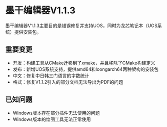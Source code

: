 # 墨干编辑器V1.1.3
墨干编辑器V1.1.3主要目的是错误修复并支持UOS，同时为龙芯笔记本（UOS系统）提供安装包。

## 重要变更
+ 开发：构建工具从CMake迁移到了xmake，并且移除了CMake构建定义
+ 发布：新增UOS系统支持，提供amd64和loongarch64两种架构的安装包
+ 中文：修复中日韩三门语言的字数统计
+ 格式：修复V1.1.2引入的部分文档无法导出为PDF的问题

## 已知问题
+ Windows版本存在部分插件无法使用的问题
+ Windows版本的绘图工具无法正常使用
